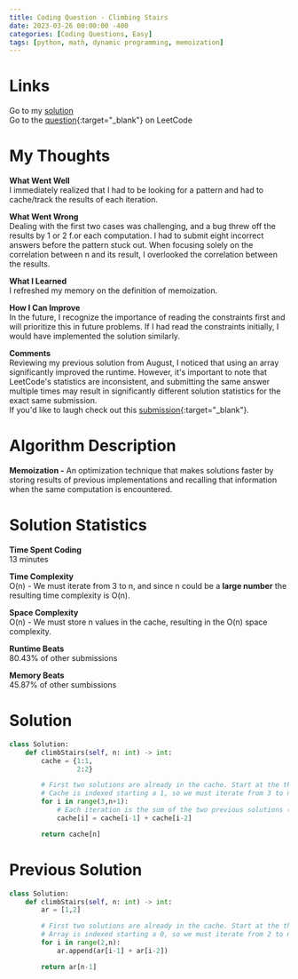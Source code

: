 ```yaml
---
title: Coding Question - Climbing Stairs
date: 2023-03-26 00:00:00 -400
categories: [Coding Questions, Easy]
tags: [python, math, dynamic programming, memoization]
---
```


# Links

Go to my [solution](#solution)  
Go to the [question](https://leetcode.com/problems/climbing-stairs/){:target="\_blank"} on LeetCode

# My Thoughts  

**What Went Well**  
I immediately realized that I had to be looking for a pattern and had to cache/track the results of each iteration. 

**What Went Wrong**  
Dealing with the first two cases was challenging, and a bug threw off the results by 1 or 2 f.or each computation. 
I had to submit eight incorrect answers before the pattern stuck out. 
When focusing solely on the correlation between n and its result, I overlooked the correlation between the results.

**What I Learned**  
I refreshed my memory on the definition of memoization. 

**How I Can Improve**  
In the future, I recognize the importance of reading the constraints first and will prioritize this in future problems. 
If I had read the constraints initially, I would have implemented the solution similarly. 

**Comments**  
Reviewing my previous solution from August, I noticed that using an array significantly improved the runtime. 
However, it's important to note that LeetCode's statistics are inconsistent, and submitting the same answer multiple times may result in significantly different solution statistics for the exact same submission.  
If you'd like to laugh check out this [submission](https://leetcode.com/problems/climbing-stairs/solutions/3302571/fastest-possible-solution-c-professors-hate-him/){:target="_blank"}.

# Algorithm Description

**Memoization -** An optimization technique that makes solutions faster by storing results of previous implementations and recalling that information when the same computation is encountered.

# Solution Statistics  

**Time Spent Coding**  
13 minutes

**Time Complexity**  
O(n) - We must iterate from 3 to n, and since n could be a **large number** the resulting time complexity is O(n).

**Space Complexity**  
O(n) - We must store n values in the cache, resulting in the O(n) space complexity.

**Runtime Beats**  
80.43% of other submissions  

**Memory Beats**  
45.87% of other sumbissions  

# Solution  

```python
class Solution:
    def climbStairs(self, n: int) -> int:
        cache = {1:1,
                 2:2}

        # First two solutions are already in the cache. Start at the third computation
        # Cache is indexed starting a 1, so we must iterate from 3 to n+1
        for i in range(3,n+1):
            # Each iteration is the sum of the two previous solutions (i-1 and i-2)
            cache[i] = cache[i-1] + cache[i-2]

        return cache[n]
```

# Previous Solution

```python
class Solution:
    def climbStairs(self, n: int) -> int:
        ar = [1,2]

        # First two solutions are already in the cache. Start at the third computation
        # Array is indexed starting a 0, so we must iterate from 2 to n
        for i in range(2,n):
            ar.append(ar[i-1] + ar[i-2])

        return ar[n-1]
```